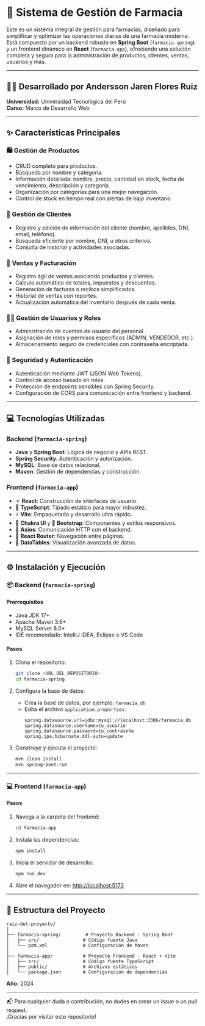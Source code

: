 # 💊 Sistema de Gestión de Farmacia

Este es un sistema integral de gestión para farmacias, diseñado para simplificar y optimizar las operaciones diarias de una farmacia moderna. Está compuesto por un backend robusto en **Spring Boot** (`farmacia-spring`) y un frontend dinámico en **React** (`farmacia-app`), ofreciendo una solución completa y segura para la administración de productos, clientes, ventas, usuarios y más.

---
## 🧑‍💻 Desarrollado por Andersson Jaren Flores Ruiz  
**Universidad:** Universidad Tecnológica del Perú  
**Curso:** Marco de Desarrollo Web  

---
## ✨ Características Principales

### 🛍️ Gestión de Productos
- CRUD completo para productos.
- Búsqueda por nombre y categoría.
- Información detallada: nombre, precio, cantidad en stock, fecha de vencimiento, descripción y categoría.
- Organización por categorías para una mejor navegación.
- Control de stock en tiempo real con alertas de bajo inventario.

### 👥 Gestión de Clientes
- Registro y edición de información del cliente (nombre, apellidos, DNI, email, teléfono).
- Búsqueda eficiente por nombre, DNI, u otros criterios.
- Consulta de historial y actividades asociadas.

### 🛒 Ventas y Facturación
- Registro ágil de ventas asociando productos y clientes.
- Cálculo automático de totales, impuestos y descuentos.
- Generación de facturas o recibos simplificados.
- Historial de ventas con reportes.
- Actualización automática del inventario después de cada venta.

### 🧑‍💼 Gestión de Usuarios y Roles
- Administración de cuentas de usuario del personal.
- Asignación de roles y permisos específicos (ADMIN, VENDEDOR, etc.).
- Almacenamiento seguro de credenciales con contraseña encriptada.

### 🔐 Seguridad y Autenticación
- Autenticación mediante JWT (JSON Web Tokens).
- Control de acceso basado en roles.
- Protección de endpoints sensibles con Spring Security.
- Configuración de CORS para comunicación entre frontend y backend.

---

## 💻 Tecnologías Utilizadas

### Backend (`farmacia-spring`)
- **Java** y **Spring Boot**: Lógica de negocio y APIs REST.
- **Spring Security**: Autenticación y autorización.
- **MySQL**: Base de datos relacional.
- **Maven**: Gestión de dependencias y construcción.

### Frontend (`farmacia-app`)
- ⚛️ **React**: Construcción de interfaces de usuario.
- 🔷 **TypeScript**: Tipado estático para mayor robustez.
- ⚡ **Vite**: Empaquetado y desarrollo ultra rápido.
- 🎨 **Chakra UI** y 💅 **Bootstrap**: Componentes y estilos responsivos.
- 📡 **Axios**: Comunicación HTTP con el backend.
- 🧭 **React Router**: Navegación entre páginas.
- 📄 **DataTables**: Visualización avanzada de datos.

---

## ⚙️ Instalación y Ejecución

### 📦 Backend (`farmacia-spring`)

#### Prerrequisitos
- Java JDK 17+
- Apache Maven 3.6+
- MySQL Server 8.0+
- IDE recomendado: IntelliJ IDEA, Eclipse o VS Code

#### Pasos
1. Clona el repositorio:
   ```bash
   git clone <URL_DEL_REPOSITORIO>
   cd farmacia-spring
   ```

2. Configura la base de datos:
   - Crea la base de datos, por ejemplo: `farmacia_db`
   - Edita el archivo `application.properties`:
     ```properties
     spring.datasource.url=jdbc:mysql://localhost:3306/farmacia_db
     spring.datasource.username=tu_usuario
     spring.datasource.password=tu_contraseña
     spring.jpa.hibernate.ddl-auto=update
     ```

3. Construye y ejecuta el proyecto:
   ```bash
   mvn clean install
   mvn spring-boot:run
   ```

---

### 💻 Frontend (`farmacia-app`)

#### Pasos
1. Navega a la carpeta del frontend:
   ```bash
   cd farmacia-app
   ```

2. Instala las dependencias:
   ```bash
   npm install
   ```

3. Inicia el servidor de desarrollo:
   ```bash
   npm run dev
   ```

4. Abre el navegador en: [http://localhost:5173](http://localhost:5173)

---

## 📂 Estructura del Proyecto

```
raíz-del-proyecto/
│
├── farmacia-spring/         # Proyecto Backend - Spring Boot
│   ├── src/                # Código fuente Java
│   └── pom.xml             # Configuración de Maven
│
├── farmacia-app/           # Proyecto Frontend - React + Vite
│   ├── src/                # Código fuente TypeScript
│   ├── public/             # Archivos estáticos
│   └── package.json        # Configuración de dependencias
```

**Año:** 2024

---

📬 Para cualquier duda o contribución, no dudes en crear un issue o un pull request.  
¡Gracias por visitar este repositorio!
